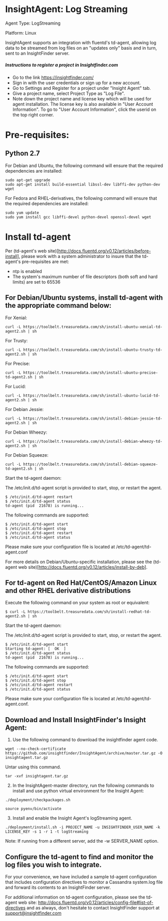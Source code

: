 # InsightAgent: Log Streaming
Agent Type: LogStreaming

Platform: Linux

InsightAgent supports an integration with fluentd's td-agent, allowing log data to be streamed from log files on an "updates only" basis and in turn, sent to an InsightFinder server.

##### Instructions to register a project in Insightfinder.com
- Go to the link https://insightfinder.com/
- Sign in with the user credentials or sign up for a new account.
- Go to Settings and Register for a project under "Insight Agent" tab.
- Give a project name, select Project Type as "Log File".
- Note down the project name and license key which will be used for agent installation. The license key is also available in "User Account Information". To go to "User Account Information", click the userid on the top right corner.

# Pre-requisites:
## Python 2.7

For Debian and Ubuntu, the following command will ensure that the required dependencies are installed:
```
sudo apt-get upgrade
sudo apt-get install build-essential libssl-dev libffi-dev python-dev wget
```
For Fedora and RHEL-derivatives, the following command will ensure that the required dependencies are installed:
```
sudo yum update
sudo yum install gcc libffi-devel python-devel openssl-devel wget
```
# Install td-agent

Per (td-agent's web site)[http://docs.fluentd.org/v0.12/articles/before-install], please work with a system administrator to insure that the td-agent's pre-requisites are met:
- ntp is enabled
- The system's maximum number of file descriptors (both soft and hard limits) are set to 65536

## For Debian/Ubuntu systems, install td-agent with the appropriate command below:

For Xenial:
```
curl -L https://toolbelt.treasuredata.com/sh/install-ubuntu-xenial-td-agent2.sh | sh
```
For Trusty:
```
curl -L https://toolbelt.treasuredata.com/sh/install-ubuntu-trusty-td-agent2.sh | sh
```
For Precise:
```
curl -L https://toolbelt.treasuredata.com/sh/install-ubuntu-precise-td-agent2.sh | sh
```
For Lucid:
```
curl -L https://toolbelt.treasuredata.com/sh/install-ubuntu-lucid-td-agent2.sh | sh
```
For Debian Jessie:
```
curl -L https://toolbelt.treasuredata.com/sh/install-debian-jessie-td-agent2.sh | sh
```
For Debian Wheezy:
```
curl -L https://toolbelt.treasuredata.com/sh/install-debian-wheezy-td-agent2.sh | sh
```
For Debian Squeeze:
```
curl -L https://toolbelt.treasuredata.com/sh/install-debian-squeeze-td-agent2.sh | sh
```

Start the td-agent daemon:

The /etc/init.d/td-agent script is provided to start, stop, or restart the agent.
```
$ /etc/init.d/td-agent restart
$ /etc/init.d/td-agent status
td-agent (pid  21678) is running...
```
The following commands are supported:
```
$ /etc/init.d/td-agent start
$ /etc/init.d/td-agent stop
$ /etc/init.d/td-agent restart
$ /etc/init.d/td-agent status
```
Please make sure your configuration file is located at /etc/td-agent/td-agent.conf

For more details on Debian/Ubuntu-specific installation, please see the (td-agent web site)[http://docs.fluentd.org/v0.12/articles/install-by-deb].

## For td-agent on Red Hat/CentOS/Amazon Linux and other RHEL derivative distributions

Execute the following command on your system as root or equivalent:
```
$ curl -L https://toolbelt.treasuredata.com/sh/install-redhat-td-agent2.sh | sh
```

Start the td-agent daemon:

The /etc/init.d/td-agent script is provided to start, stop, or restart the agent.
```
$ /etc/init.d/td-agent start 
Starting td-agent: [  OK  ]
$ /etc/init.d/td-agent status
td-agent (pid  21678) is running...
```

The following commands are supported:
```
$ /etc/init.d/td-agent start
$ /etc/init.d/td-agent stop
$ /etc/init.d/td-agent restart
$ /etc/init.d/td-agent status
```

Please make sure your configuration file is located at /etc/td-agent/td-agent.conf.

## Download and Install InsightFinder's Insight Agent:

1) Use the following command to download the insightfinder agent code.
```
wget --no-check-certificate https://github.com/insightfinder/InsightAgent/archive/master.tar.gz -O insightagent.tar.gz
```
Untar using this command.
```
tar -xvf insightagent.tar.gz
```

2) In the InsightAgent-master directory, run the following commands to install and use python virtual environment for the Insight Agent:
```
./deployment/checkpackages.sh
```
```
source pyenv/bin/activate
```

3) Install and enable the Insight Agent's logStreaming agent.
```
./deployment/install.sh -i PROJECT_NAME -u INSIGHTFINDER_USER_NAME -k LICENSE_KEY -s 1 -r 1 -t logStreaming
```
Note: If running from a different server, add the -w SERVER_NAME option.

## Configure the td-agent to find and monitor the log files you wish to integrate.

For your convenience, we have included a sample td-agent configuration that includes configuration directives to monitor a Cassandra system.log file and forward its contents to an InsightFinder server.

For additional information on td-agent configuration, please see the td-agent web site: http://docs.fluentd.org/v0.12/articles/config-file#list-of-directives and as always, don't hesitate to contact InsightFinder support at support@insightfinder.com
